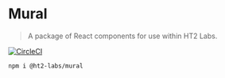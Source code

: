 # Mural
> A package of React components for use within HT2 Labs.

[![CircleCI](https://circleci.com/gh/HT2-Labs/mural.svg?style=svg)](https://circleci.com/gh/HT2-Labs/mural)

```sh
npm i @ht2-labs/mural
```

